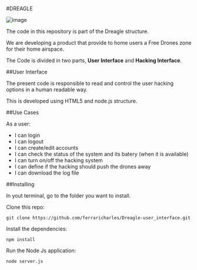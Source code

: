 #DREAGLE

![image](http://s32.postimg.org/9hezofy11/logo1.png)

The code in this repository is part of the Dreagle structure. 

We are developing a product that provide to home users a Free Drones zone for their home airspace. 

The Code is divided in two parts, **User Interface** and **Hacking Interface**. 


##User Interface

The present code is responsible to read and control the user hacking options in a human readable way.

This is developed using HTML5 and node.js structure. 


##Use Cases


As a user: 

* I can login
* I can logout
* I can create/edit accounts
* I can check the status of the system and its batery (when it is available)
* I can turn on/off the hacking system
* I can define if the hacking should push the drones away
* I can download the log file

##Installing 

In yout terminal, go to the folder you want to install.

Clone this repo: 

	git clone https://github.com/ferraricharles/Dreagle-user_interface.git

Install the dependencies: 

	npm install

Run the Node Js application: 

	node server.js

[1]: http://www.tdlimpo.com.br


